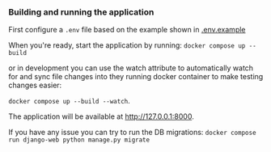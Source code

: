 ### Building and running the application

First configure a `.env` file based on the example shown in [.env.example](/.env.example)

When you're ready, start the application by running:
`docker compose up --build`

or in development you can use the watch attribute to automatically watch for and sync file
changes into they running docker container to make testing changes easier:

`docker compose up --build --watch`.


The application will be available at http://127.0.0.1:8000.

If you have any issue you can try to run the DB migrations:
`docker compose run django-web python manage.py migrate`